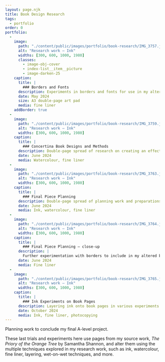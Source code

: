 ```yaml
---
layout: page.njk
title: Book Design Research
tags:
  - portfolio
order: 0
portfolio:
  -
    image:
      path: "./content/public/images/portfolio/book-research/IMG_3757.jpeg"
      alt: "Research work — Ink"
      widths: [300, 600, 1000, 1980]
      classes:
        - image-obj-cover
        - index-list__item__picture
        - image-darken-25
    caption:
      title: |
        ### Borders and Fonts
      description: Experiments in borders and fonts for use in my altered book final piece
      date: May 2024
      size: A3 double-page art pad
      media: fine liner
    addBorder: true
  -
    image:
      path: "./content/public/images/portfolio/book-research/IMG_3759.jpeg"
      alt: "Research work — Ink"
      widths: [300, 600, 1000, 1980]
    caption:
      title: |
        ### Concertina Book Designs and Methods
      description: Double-page spread of research on creating an effective concertina book, using text from my key source material, *The Priory of the Orange Tree* by Samantha Shannon
      date: June 2024
      media: Watercolour, fine liner
  -
    image:
      path: "./content/public/images/portfolio/book-research/IMG_3763.jpeg"
      alt: "Research work — Ink"
      widths: [300, 600, 1000, 1980]
    caption:
      title: |
        ### Final Piece Planning
      description: Double-page spread of planning work and preparations for my final piece, a dramatic altered book using *The Priory of the Orange Tree* by Samantha Shannon
      date: June 2024
      media: Ink, watercolour, fine liner
  -
    image:
      path: "./content/public/images/portfolio/book-research/IMG_3764.jpeg"
      alt: "Research work — Ink"
      widths: [300, 600, 1000, 1980]
    caption:
      title: |
        ### Final Piece Planning — close-up
      description: |
        Further experimentation with borders to include in my altered book
      date: June 2024
      media: Fine liner
  -
    image:
      path: "./content/public/images/portfolio/book-research/IMG_3765.jpeg"
      alt: "Research work — Ink"
      widths: [300, 600, 1000, 1980]
    caption:
      title: |
        ### Ink Experiments on Book Pages
      description: Layering ink onto book pages in various experiments. Experiments with photocopying fine liner work onto book pages already altered with ink.
      date: October 2024
      media: Ink, fine liner, photocopying
---
```


Planning work to conclude my final A-level project.

These last trials and experiments here use pages from my source work, *The Priory of the Orange Tree* by Samantha Shannon, and alter them using the multiple techniques explored in my research work, such as ink, watercolour, fine liner, layering, wet-on-wet techniques, and more.
